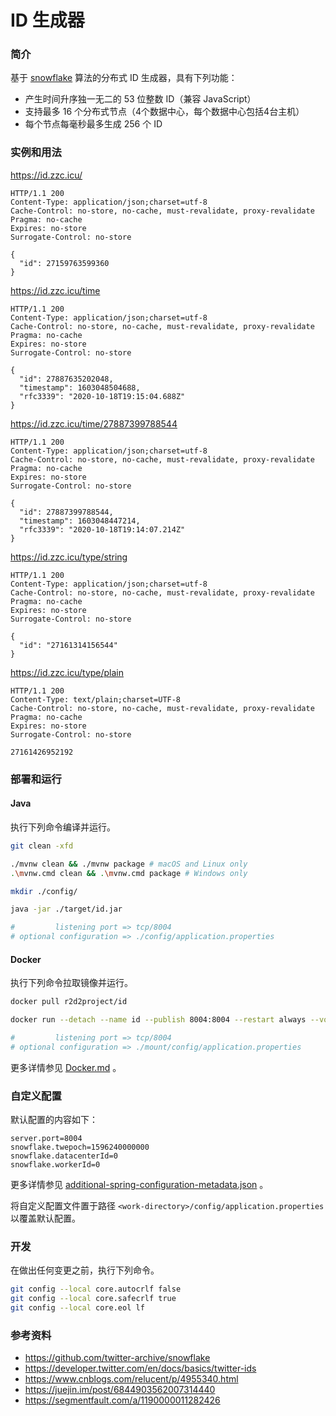 # ID 生成器

### 简介

基于 [snowflake](https://github.com/twitter-archive/snowflake) 算法的分布式 ID 生成器，具有下列功能：

- 产生时间升序独一无二的 53 位整数 ID（兼容 JavaScript） 
- 支持最多 16 个分布式节点（4个数据中心，每个数据中心包括4台主机）
- 每个节点每毫秒最多生成 256 个 ID

### 实例和用法

https://id.zzc.icu/

```
HTTP/1.1 200 
Content-Type: application/json;charset=utf-8
Cache-Control: no-store, no-cache, must-revalidate, proxy-revalidate
Pragma: no-cache
Expires: no-store
Surrogate-Control: no-store

{
  "id": 27159763599360
}
```

https://id.zzc.icu/time

```
HTTP/1.1 200 
Content-Type: application/json;charset=utf-8
Cache-Control: no-store, no-cache, must-revalidate, proxy-revalidate
Pragma: no-cache
Expires: no-store
Surrogate-Control: no-store

{
  "id": 27887635202048,
  "timestamp": 1603048504688,
  "rfc3339": "2020-10-18T19:15:04.688Z"
}
```

https://id.zzc.icu/time/27887399788544

```
HTTP/1.1 200 
Content-Type: application/json;charset=utf-8
Cache-Control: no-store, no-cache, must-revalidate, proxy-revalidate
Pragma: no-cache
Expires: no-store
Surrogate-Control: no-store

{
  "id": 27887399788544,
  "timestamp": 1603048447214,
  "rfc3339": "2020-10-18T19:14:07.214Z"
}
```

https://id.zzc.icu/type/string

```
HTTP/1.1 200 
Content-Type: application/json;charset=utf-8
Cache-Control: no-store, no-cache, must-revalidate, proxy-revalidate
Pragma: no-cache
Expires: no-store
Surrogate-Control: no-store

{
  "id": "27161314156544"
}
```

https://id.zzc.icu/type/plain

```
HTTP/1.1 200 
Content-Type: text/plain;charset=UTF-8
Cache-Control: no-store, no-cache, must-revalidate, proxy-revalidate
Pragma: no-cache
Expires: no-store
Surrogate-Control: no-store

27161426952192
```

### 部署和运行

#### Java

执行下列命令编译并运行。

``` sh
git clean -xfd

./mvnw clean && ./mvnw package # macOS and Linux only
.\mvnw.cmd clean && .\mvnw.cmd package # Windows only

mkdir ./config/

java -jar ./target/id.jar

#         listening port => tcp/8004
# optional configuration => ./config/application.properties
```

#### Docker

执行下列命令拉取镜像并运行。

``` sh
docker pull r2d2project/id

docker run --detach --name id --publish 8004:8004 --restart always --volume ./mount/config/:/home/app/config/ r2d2project/id

#         listening port => tcp/8004
# optional configuration => ./mount/config/application.properties
```

更多详情参见 [Docker.md](./Docker.md) 。

### 自定义配置

默认配置的内容如下：

``` properties
server.port=8004
snowflake.twepoch=1596240000000
snowflake.datacenterId=0
snowflake.workerId=0
```

更多详情参见 [additional-spring-configuration-metadata.json](../src/main/resources/META-INF/additional-spring-configuration-metadata.json) 。

将自定义配置文件置于路径 `<work-directory>/config/application.properties` 以覆盖默认配置。

### 开发

在做出任何变更之前，执行下列命令。

``` sh
git config --local core.autocrlf false
git config --local core.safecrlf true
git config --local core.eol lf
```

### 参考资料

- https://github.com/twitter-archive/snowflake
- https://developer.twitter.com/en/docs/basics/twitter-ids
- https://www.cnblogs.com/relucent/p/4955340.html
- https://juejin.im/post/6844903562007314440
- https://segmentfault.com/a/1190000011282426

